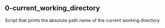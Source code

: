 ## 0-current_working_directory
Script that prints the absolute path name of the current working directory
